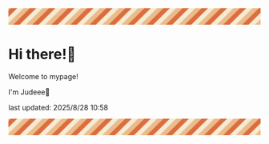 <!-- Header image -->
<img src="./pokemon/pokemon_2.png" width="1000">

# Hi there!👋

Welcome to mypage!

I'm Judeee🐷

last updated: 2025/8/28 10:58

<!-- Footer image -->
<img src="./pokemon/pokemon_2.png" width="1000">
